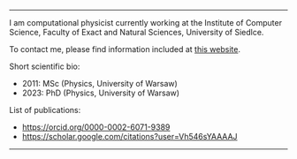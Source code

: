 ********************************************************************************

I am computational physicist currently working at the Institute of Computer
Science, Faculty of Exact and Natural Sciences, University of Siedlce.

To contact me, please find information included at
[this website](https://usosweb.uws.edu.pl/kontroler.php?_action=katalog2%2Fosoby%2FpokazOsobe&os_id=146638&lang=en).

Short scientific bio:
  * 2011: MSc (Physics, University of Warsaw)
  * 2023: PhD (Physics, University of Warsaw)

List of publications:
  * <https://orcid.org/0000-0002-6071-9389>
  * <https://scholar.google.com/citations?user=Vh546sYAAAAJ>

********************************************************************************

<!--
**ttarkowski/ttarkowski** is a ✨ _special_ ✨ repository because its `README.md` (this file) appears on your GitHub profile.
-->
